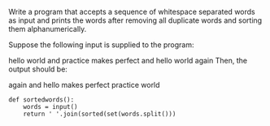 Write a program that accepts a sequence of whitespace separated words as input and prints the words after removing all duplicate words and sorting them alphanumerically.

Suppose the following input is supplied to the program:

hello world and practice makes perfect and hello world again
Then, the output should be:

again and hello makes perfect practice world

```
def sortedwords():
    words = input()
    return ' '.join(sorted(set(words.split()))
```
